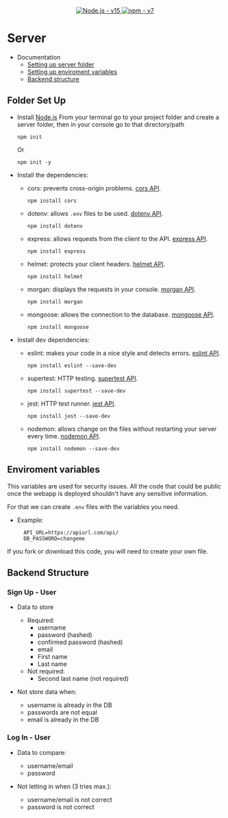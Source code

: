 <p align="center">
  <a href="https://nodejs.org/">
    <img alt="Node.js - v15" src="https://img.shields.io/npm/v/node?color=%2362a74d&label=node&logoColor=%232c2c2c" />
  </a>
  <a href="https://www.npmjs.com/">
    <img alt="npm - v7" src="https://img.shields.io/npm/v/npm?color=%23dda15e&logoColor=%232c2c2c" />
  </a>
</p>

# Server

  - Documentation
    - [Setting up server folder]()
    - [Setting up enviroment variables]()
    - [Backend structure](https://github.com/AlejandroSuero/art-showdown/tree/master/server#backend-structure)



## Folder Set Up

- Install [Node.js](https://nodejs.org/)
  From your terminal go to your project folder and create a server folder, then in your console go to that directory/path
    
    `npm init`

    Or

    `npm init -y`
  
- Install the dependencies:

  - cors: prevents cross-origin problems. [cors API](https://www.npmjs.com/package/cors).
  
    `npm install cors`

  - dotenv: allows `.env` files to be used. [dotenv API](https://www.npmjs.com/package/dotenv).

    `npm install dotenv`

  - express: allows requests from the client to the API. [express API](https://www.npmjs.com/package/express).

    `npm install express`
  
  - helmet: protects your client headers. [helmet API](https://www.npmjs.com/package/helmet).

    `npm install helmet`
  
  - morgan: displays the requests in your console. [morgan API](https://www.npmjs.com/package/morgan).

    `npm install morgan`
  
  - mongoose: allows the connection to the database. [mongoose API](https://www.npmjs.com/package/mongoose).

    `npm install mongoose`

- Install dev dependencies:

  - eslint: makes your code in a nice style and detects errors. [eslint API](https://www.npmjs.com/package/eslint).

    `npm install eslint --save-dev`

  - supertest: HTTP testing. [supertest API](https://www.npmjs.com/package/supertest).

    `npm install supertest --save-dev`

  - jest: HTTP test runner. [jest API](https://www.npmjs.com/package/jest).

    `npm install jest --save-dev`

  - nodemon: allows change on the files without restarting your server every time. [nodemon API](https://www.npmjs.com/package/nodemon).

    `npm install nodemon --save-dev`



## Enviroment variables

This variables are used for security issues. All the code that could be public once the webapp is deployed shouldn't have any sensitive information.

For that we can create `.env` files with the variables you need.

  - Example:

    ```.env
      API_URL=https://apiurl.com/api/
      DB_PASSWORD=changeme
    ```

If you fork or download this code, you will need to create your own file.



## Backend Structure

### Sign Up - User

  - Data to store
      - Required:
        - username
        - password (hashed)
        - confirmed password (hashed)
        - email
        - First name
        - Last name
      - Not required:
        - Second last name (not required)

  - Not store data when:
    - username is already in the DB
    - passwords are not equal
    - email is already in the DB

### Log In - User

  - Data to compare:
    - username/email
    - password

  - Not letting in when (3 tries max.):
    - username/email is not correct
    - password is not correct
